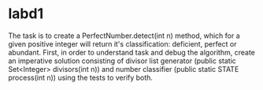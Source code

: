 # labd1
The task is to create a PerfectNumber.detect(int n) method, which for a given positive integer will return it's classification: deficient, perfect or abundant.  First, in order to understand task and debug the algorithm, create an imperative solution consisting of divisor list generator (public static Set&lt;Integer> divisors(int n)) and number classifier (public static STATE process(int n)) using the tests to verify both.
